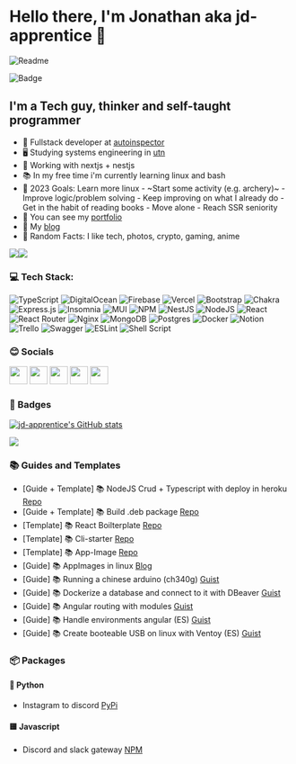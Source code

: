 # Hello there, I'm Jonathan aka jd-apprentice 👋

![Readme](./Image.gif)

![Badge](https://www.codewars.com/users/jd_apprentice/badges/large)

## I'm a Tech guy, thinker and self-taught programmer

- 🚀 Fullstack developer at [autoinspector]
- 🖥️ Studying systems engineering in [utn]
- 🔨 Working with nextjs + nestjs
- 📚 In my free time i'm currently learning linux and bash
- 📕 2023 Goals: Learn more linux - ~Start some activity (e.g. archery)~ - Improve logic/problem solving - Keep improving on what I already do - Get in the habit of reading books - Move alone - Reach SSR seniority
- 💼 You can see my [portfolio]
- 📰 My [blog]
- 🔎 Random Facts: I like tech, photos, crypto, gaming, anime

<a href="https://www.twitter.com/jd_apprentice" target="_blank" rel="noreferrer"><img
src="https://img.shields.io/twitter/follow/jd_apprentice?logo=twitter&style=for-the-badge&color=6366f1&labelColor=1c1917"
/></a><a href="https://www.github.com/jd-apprentice" target="_blank" rel="noreferrer"><img
src="https://img.shields.io/github/followers/jd-apprentice?logo=github&style=for-the-badge&color=6366f1&labelColor=1c1917" /></a>


### 💻 Tech Stack:
![TypeScript](https://img.shields.io/badge/typescript-%23007ACC.svg?style=for-the-badge&logo=typescript&logoColor=white) ![DigitalOcean](https://img.shields.io/badge/DigitalOcean-%230167ff.svg?style=for-the-badge&logo=digitalOcean&logoColor=white) ![Firebase](https://img.shields.io/badge/firebase-%23039BE5.svg?style=for-the-badge&logo=firebase) ![Vercel](https://img.shields.io/badge/vercel-%23000000.svg?style=for-the-badge&logo=vercel&logoColor=white) ![Bootstrap](https://img.shields.io/badge/bootstrap-%23563D7C.svg?style=for-the-badge&logo=bootstrap&logoColor=white) ![Chakra](https://img.shields.io/badge/chakra-%234ED1C5.svg?style=for-the-badge&logo=chakraui&logoColor=white) ![Express.js](https://img.shields.io/badge/express.js-%23404d59.svg?style=for-the-badge&logo=express&logoColor=%2361DAFB) ![Insomnia](https://img.shields.io/badge/Insomnia-black?style=for-the-badge&logo=insomnia&logoColor=5849BE) ![MUI](https://img.shields.io/badge/MUI-%230081CB.svg?style=for-the-badge&logo=material-ui&logoColor=white) ![NPM](https://img.shields.io/badge/NPM-%23000000.svg?style=for-the-badge&logo=npm&logoColor=white) ![NestJS](https://img.shields.io/badge/nestjs-%23E0234E.svg?style=for-the-badge&logo=nestjs&logoColor=white) ![NodeJS](https://img.shields.io/badge/node.js-6DA55F?style=for-the-badge&logo=node.js&logoColor=white) ![React](https://img.shields.io/badge/react-%2320232a.svg?style=for-the-badge&logo=react&logoColor=%2361DAFB) ![React Router](https://img.shields.io/badge/React_Router-CA4245?style=for-the-badge&logo=react-router&logoColor=white) ![Nginx](https://img.shields.io/badge/nginx-%23009639.svg?style=for-the-badge&logo=nginx&logoColor=white) ![MongoDB](https://img.shields.io/badge/MongoDB-%234ea94b.svg?style=for-the-badge&logo=mongodb&logoColor=white) ![Postgres](https://img.shields.io/badge/postgres-%23316192.svg?style=for-the-badge&logo=postgresql&logoColor=white) ![Docker](https://img.shields.io/badge/docker-%230db7ed.svg?style=for-the-badge&logo=docker&logoColor=white) ![Notion](https://img.shields.io/badge/Notion-%23000000.svg?style=for-the-badge&logo=notion&logoColor=white) ![Trello](https://img.shields.io/badge/Trello-%23026AA7.svg?style=for-the-badge&logo=Trello&logoColor=white) ![Swagger](https://img.shields.io/badge/-Swagger-%23Clojure?style=for-the-badge&logo=swagger&logoColor=white) ![ESLint](https://img.shields.io/badge/ESLint-4B3263?style=for-the-badge&logo=eslint&logoColor=white) ![Shell Script](https://img.shields.io/badge/shell_script-%23121011.svg?style=for-the-badge&logo=gnu-bash&logoColor=white)

### 😊 Socials

<p align="left"> <a href="https://www.github.com/jd-apprentice" target="_blank" rel="noreferrer"><img src="https://raw.githubusercontent.com/danielcranney/readme-generator/main/public/icons/socials/github.svg" width="32" height="32" /></a> <a href="http://www.instagram.com/jd.apprentice" target="_blank" rel="noreferrer"><img src="https://raw.githubusercontent.com/danielcranney/readme-generator/main/public/icons/socials/instagram.svg" width="32" height="32" /></a> <a href="https://www.linkedin.com/in/jonathandyallo" target="_blank" rel="noreferrer"><img src="https://raw.githubusercontent.com/danielcranney/readme-generator/main/public/icons/socials/linkedin.svg" width="32" height="32" /></a> <a href="https://www.twitter.com/jd_apprentice" target="_blank" rel="noreferrer"><img src="https://raw.githubusercontent.com/danielcranney/readme-generator/main/public/icons/socials/twitter.svg" width="32" height="32" /></a> <a href="https://www.twitch.tv/jd_apprentice" target="_blank" rel="noreferrer"><img src="https://raw.githubusercontent.com/danielcranney/readme-generator/main/public/icons/socials/twitch.svg" width="32" height="32" /></a></p>

### 🏅 Badges

<a href="http://www.github.com/jd-apprentice"><img src="https://github-readme-stats.vercel.app/api?username=jd-apprentice&show_icons=true&hide=&count_private=true&title_color=0891b2&text_color=ffffff&icon_color=0891b2&bg_color=1c1917&hide_border=true&show_icons=true" alt="jd-apprentice's GitHub stats" /></a>

<a href="http://www.github.com/jd-apprentice"><img src="https://github-readme-streak-stats.herokuapp.com/?user=jd-apprentice&stroke=ffffff&background=1c1917&ring=0891b2&fire=0891b2&currStreakNum=ffffff&currStreakLabel=0891b2&sideNums=ffffff&sideLabels=ffffff&dates=ffffff&hide_border=true" /></a>

### 📚 Guides and Templates

- [Guide + Template] 📚 NodeJS Crud + Typescript with deploy in heroku [Repo](https://github.com/jd-apprentice/Node-TS)
- [Guide + Template] 📚 Build .deb package [Repo](https://github.com/jd-apprentice/debian-package-base)
- [Template] 📚 React Boilterplate [Repo](https://github.com/jd-apprentice/React-Boilerplate)
- [Template] 📚 Cli-starter [Repo](https://github.com/jd-apprentice/cli-template)
- [Template] 📚 App-Image [Repo](https://github.com/jd-apprentice/AppImage-Hello-World)
- [Guide] 📚 AppImages in linux [Blog](https://blog.jonathan.com.ar/mastering-appimages-a-step-by-step-guide-to-building-and-distributing-cross-platform-applications)
- [Guide] 📚 Running a chinese arduino (ch340g) [Guist](https://gist.github.com/jd-apprentice/f1d1a9a526b42c8313ddb021c968ece7)
- [Guide] 📚 Dockerize a database and connect to it with DBeaver [Guist](https://gist.github.com/jd-apprentice/5818628a7815975b1e56e00c5e87704a)
- [Guide] 📚 Angular routing with modules [Guist](https://gist.github.com/jd-apprentice/c41f7c040200daaee836c5dc9f29683d)
- [Guide] 📚 Handle environments angular (ES) [Guist](https://gist.github.com/jd-apprentice/545258fe9c9a38f59adef53616b29232)
- [Guide] 📚 Create booteable USB on linux with Ventoy (ES) [Guist](https://gist.github.com/jd-apprentice/e9436b870247ed303949dbec789861cc)

### 📦 Packages 

#### 🐍 Python
- Instagram to discord [PyPi](https://pypi.org/project/instagram-to-discord/)

#### 🟨 Javascript
- Discord and slack gateway [NPM](https://www.npmjs.com/package/discord-slack-gateway)

[blog]: https://blog.jonathan.com.ar/
[utn]: https://www.frlp.utn.edu.ar/carrera-sistemas
[twitter]: https://twitter.com/jd_apprentice
[instagram]: https://instagram.com/jd.apprentice
[linkedin]: https://linkedin.com/in/jonathandyallo
[gmail]: mailto:contacto@jonathan.com.ar
[portfolio]: https://jonathan.com.ar/es
[autoinspector]: https://autoinspector.com.ar/en
